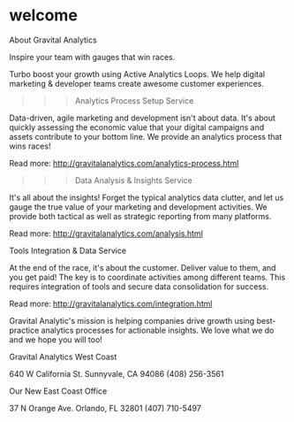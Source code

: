 # welcome
About Gravital Analytics

Inspire your team with gauges that win races.

Turbo boost your growth using Active Analytics Loops.
We help digital marketing & developer teams create awesome customer experiences.

>>>Analytics Process Setup Service

Data-driven, agile marketing and development isn't about data. It's about quickly assessing the economic value that your digital campaigns and assets contribute to your bottom line. We provide an analytics process that wins races!

Read more: http://gravitalanalytics.com/analytics-process.html

>>>Data Analysis & Insights Service

It's all about the insights! Forget the typical analytics data clutter, and let us gauge the true value of your marketing and development activities. We provide both tactical as well as strategic reporting from many platforms.

Read more: http://gravitalanalytics.com/analysis.html

Tools Integration & Data Service

At the end of the race, it's about the customer. Deliver value to them, and you get paid! The key is to coordinate activities among different teams. This requires integration of tools and secure data consolidation for success.

Read more: http://gravitalanalytics.com/integration.html

Gravital Analytic's mission is helping companies drive growth using best-practice analytics processes for actionable insights. We love what we do and we hope you will too!

Gravital Analytics West Coast

 640 W California St.
 Sunnyvale, CA 94086
 (408) 256-3561
 
 Our New East Coast Office

 37 N Orange Ave.
 Orlando, FL 32801
 (407) 710-5497
